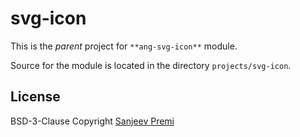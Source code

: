 # svg-icon

This is the _parent_ project for `**ang-svg-icon**` module.

Source for the module is located in the directory `projects/svg-icon`.

## License
BSD-3-Clause Copyright [Sanjeev Premi](https://github.com/spremi)
